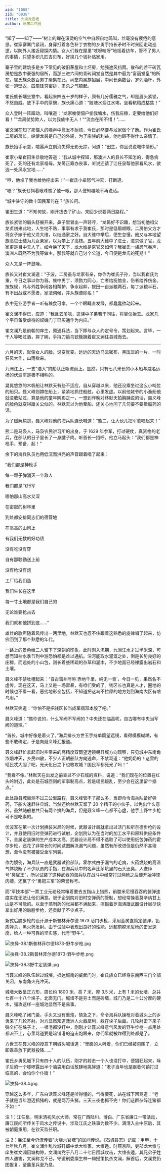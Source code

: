 ```yaml
---
aid: "1008"
zid: "0038"
title: 火烧龙官塘
author: 恶魔后花园
---
```


“知了——知了——”树上的蝉在滚烫的空气中自顾自地鸣叫，丝毫没有疲倦的意思。崔家寨寨门紧闭，身穿打着各色补丁衣物的乡勇手持长矛时不时来回走动巡逻，以防外人接近窥探内情。女人们躲在屋里“吱呀吱呀”地摇着纺车，管不了男人的事情，只望多织几匹吉贝布，好换几个钱补贴家用。

寨子里的建筑多是乡下常见的破旧茅屋和土坯房，勉强遮风挡雨。散布的若干砖瓦房想是族中豪强的居所，而那三进六间的青砖祠堂自然是其中最为“富丽堂皇”的所在。崔氏族众数百男丁聚集在此，祠堂内黑旗招展，中间长桌数台，罗列酒杯，外张一道壁衣，四周锋刃密排，肃杀之气顿起。

崔氏族长端坐堂中，看起来四五十岁的样子，颇有几分儒雅之气，却是眉头紧锁，不怒自威。放下手中的茶碗，族长痛心道：“陂塘水涸江水竭，坐看秔稻成枯焦！”

众人登时一阵躁动，叫嚷道：“龙家唆使佃户偷我塘水，伤我庄稼，定要给他们好看！”“龙昺仗势欺人，以为我族中无人！”“流血在所不惜！”……

崔文澜在知了那恼人的噪声中愈发不耐烦，今日必然要与龙家做个了断。作为崔氏二房的房长，纵使龙昺是自己的外甥，为了宗族的利益，他也顾不得什么亲情了。

族长抬手示意，喧嚣声立刻消失得无影无踪，问道：“田生，你且说说城中情形。”

崔家小辈崔田生恭敬地答道：“我从城中探知，那澳洲人的县长不知怎的，得急病死了。死的还有龙家祖母，龙昺正筹办丧事，听说还请了江任泉帮他家看风水，欲选一处风水宝地……”

“哼，他埋了我也给他挖出来！”一崔氏小辈怒气冲天，打断道。

“嗯？”族长乜斜着眼珠瞧了他一眼，那人便知趣地不再说话。

“城中驻守的数十国民军何在？”族长问。

崔田生道：“不知何故，刚开拔去了矿山，来回少说要两日路程。”

族长紧锁的眉头舒展开来，鼻子里冒出一声轻哼，“龙昺好不识趣，想当初他祖父龙贞初来此地，人生地不熟，事事有求于我崔氏，那时是低眉顺眼。二房伯父方才将女子嫁于他父龙大维，以结通家之好。自大维中举后，便生怠慢，他又与本地望族高进士结为儿女亲家，以为攀上了高枝。五年前大维中了进士，进京做了官，龙家更是目中无人了。如今换了天下，龙大维是京官又如何？我崔氏一族忍气吞声，澳洲人既然不为我等做主，那我等就自己讨个公道，今日便是龙氏的死期！”

众人又是一阵鼓噪。

族长又对崔文澜道：“子波，二房虽与龙家有亲，你作为崔氏子孙，当以我崔氏为重，今日之事以你为首。族中男丁，须勠力同心，亡者给抚恤金，伤者给养伤金。按族规，凡与外姓争闹各相帮护，争水起衅，按田一亩派粮两石，每丁派粮半石。有不出战或不愿者，家法伺候，并从族谱除名！”

族中无业游手者一听有粮食可拿，一个个眼睛直发绿，都蠢蠢欲动起来。

崔文澜不得已，应道：“我且去吊唁，遣族中子弟若干同往，将奠仪抬去。龙家几个平日备受虐待的奴婢门丁已买通作为内应。”

崔文澜乃是前朝的庠生，颇通兵法，当下即与众人约定号令，策划起来。言毕，一干人等喝过酒，摔了碗，手持刀箭鸟铳簇拥着崔文澜往县城而去。

---

六月的天，就像女人的脸，说变就变。远远的天边乌云密布，黑压压的一片，一时狂风大作，山雨欲来。

九洲江上，一支“浩大”的船队正朔流而上。显然，只有七八米长的小木船与威名远扬的伏波军是极不相称的。

晃晃悠悠的木帆船让林默天有些不适应，自从穿越以来，他还没乘坐过这么小吨位的船只。聂义峰则蹲在船上，紧紧地抓住船舷，心里发虚。以前他姥爷的小渔船他就没敢站过，算是他的童年阴影之一，一想到昨晚对林默天拍胸脯说的话，聂义峰的脸色就变得跟关公似的。林默天以为他晕船，还关心地问了几句要不要晕船药的话。

为了缓解尴尬，聂义峰对他的海兵队连长喊道：“熊二，让大伙儿把军歌唱起来！”

熊二是马袅人，马袅农民讲习所的出身，于 1629 年参军，打过硬仗，真资格的老兵，在部队的日子里长了一身腱子肉。听首长一招呼，他立马起头：“我们都是神枪手，预备，起！”

余下的海兵队员也用低沉而洪亮的声音跟着唱了起来：

“我们都是神枪手

每一颗子弹消灭一个敌人

我们都是飞行军

哪怕那山高水又深

在密密的树林里

到处都安排同志们的宿营地

在高高的山冈上

有我们无数的好功绩

没有吃没有穿

自有那联勤送上前

没有枪没有炮

工厂给我们造

我们生长在这里

每一寸土地都是我们自己的

无论谁要抢占去

我们就和他拼到底……”

雄壮的歌声随着风传出一两里地，林默天也忍不住跟着这熟悉的旋律唱了起来，仿佛回到了那个熟悉的年代。

一路上的景色给二人留下了深刻的印象，此时刚入汛期，九洲江水才过半米深，可想而知枯水季节到中游恐怕都是难以通航。沿河能取水灌溉之处，倒是长势良好的庄稼，而远处的小山包，则长着些稀疏的杂草和灌木，不少地面已经裸露出岩石和土壤。

聂义峰不禁吐槽起来：“自古雷州号称‘赤地千里，峒无一青’，今日一见，果然名不虚传。现在这天，马上又是一场雷暴，有咱们受的了。钱区长也真是人才，圈地的时候也不看一看，恶劣地形全包括，不知道把这鸟不拉屎的地方划到海南大区有啥鸟用。”

林默天笑道：“你怕不是把钱区长当成军阀邓本殷了吧。”

聂义峰道：“瞧你说的，什么军阀不军阀的？中央还在临高呢，自古哪有中央当军阀的道理。”

“首长，城中好像是着火了。”海兵排长方世玉手持单筒望远镜，看得模模糊糊，有些不敢确定，于是向聂义峰汇报道。

聂义峰赶忙拿起旧时空带来的高精度双筒望远镜朝县城方向观察，只见城中东南角浓烟冲天，乡民四散，不少人正朝船队方向逃命，不禁骂道：“他奶奶的！这里的瑶民忒大胆了吧，光天化日之下也敢攻城？国民军都死光了吗！”

“我看不像。”林默天在出发之前查过不少石城的资料，说道：“我们现在的位置在红头岭附近，此处是石城西侧的军事制高点，若是瑶民叛乱，至少会在这里留个据点。”

此处距县城目测不过三公里路程，聂义峰管不了那么多，当即命令海兵队备好弹药，下船火速赶往县城，当然还给林默天留了 20 个精干的小伙子，以免出什么意外。虽然随船总共只有两个排的海兵，但是聂义峰一点都不心虚，他手上野牛步枪可不是吃素的。

伏波军在第一次计划换装米尼的时候，武器设计局就拿出过活门和斯奈德步枪的设计，并且使用旧时空弹药进行试射，企划院认为在当时的加工水平和原料供应条件下，金属定装弹的生产成本太高，武器设计局不得不选取了可以使用纸包弹药的霍尔步枪，还花了非常长的时间试图解决漏气问题，虽然有所改进但是仍然不甚理想，至今没有被接受全军列装。

作为惯例，海兵队一直是武器试验部队。霍尔式由于漏气的毛病，火药燃烧的高温气体烧断了不少队员的手指，在海兵队中的名声比茅坑里的石头还臭，人送绰号“臭屁王”，所以试装了这种武器的海兵队在战斗中经常打过两枪之后便开始冲锋肉搏，还赢了个“勇冠三军”的荣誉称号。

而“军技本部”一票工业元老经常嚷着要去五指山上猎熊，前膛米尼慢吞吞的装弹速度实在无法让他们满意。限于企划院对旧时空弹药的管制，想经常操着莫辛纳甘上山是不可能的。以至于搞制药的张枭都不满起来，撺掇着罗海涛跟武器设计局尽快拿出好用的后膛步枪，还贡献了不少点子。

新式后膛步枪的设计源于斯普林菲尔德 1873 活门步枪，采用金属直筒定装弹，铅质弹头，黑火药发射。由于试验中表现出良好的性能，远超前膛米尼枪的击发速度，给人一种可靠的坚实感，代号“野牛”。

![抉择-38.1斯普林菲尔德1873-野牛步枪.jpg](/1008/抉择-38.1斯普林菲尔德1873-野牛步枪.jpg)

![抉择-38.2斯普林菲尔德1873-野牛步枪.png](/1008/抉择-38.2斯普林菲尔德1873-野牛步枪.png)

![抉择-38.3野牛定装弹.jpg](/1008/抉择-38.3野牛定装弹.jpg)

当聂义峰的队伍越过城壕，抵达城南的威武门时，崔氏族众已经将东南西三门全部关闭，东南角火光冲天。

城墙大致呈正方形，周长约 1800 米，高 7 米，厚 3.5 米，上有 1 米的女墙，总共七百一十八个垛子，北面无门。城墙不是夯土而是砖墙，城门乃是二十公分厚的硬木，强攻这样一座城池显然不是易事。

聂义峰吃了闭门羹，手头又没有重炮，情急之下，命令海兵队操枪对着城头上的乡勇来了几轮齐射。对方显然知道澳洲人火器犀利，躲在垛子后面。几轮射击下来子弹全打在垛子上，一根毛都没打中，刚刚才让聂义峰意气风发的野牛步枪一点用处都派不上，心里骂道要是暗铺港的迫击炮跟来，你们早就被炸得到处都是了。

方世玉在聂义峰的授意下朝城头喊话道：“里面的人听着，你们已经被包围了，立即乖乖放下武器投降……”

崔氏乡勇见城下只有四十人的队伍，刚才的射击一个人也没打中，便猖狂起来，垛子后的一个喽啰露出半个脑袋用白话放肆地挑衅道：“老子当年也是跟着何镇打过临高的，会怕你个仆街！”

![抉择-38.4.jpg](/1008/抉择-38.4.jpg)

穿越这么多年，广东白话聂义峰还是听得懂的，气得要死，站在城下回骂道：“老子就是当年澄迈抓猪的，就是两万头猪，三天三夜也抓不完！你们这群杂碎连猪都不如！”

注 1：江任泉，明末清初风水大师，常在广西陆川、博白、广东省廉江一带活动，廉江民间所传关于风水之传说中，涉及江氏之轶事为数不少。满清入主中原后，其被朝庭重用，在钦天监任职。

注 2：廉江至今仍流传着“火烧六官塘”的民间传说。《石城县志》记载：甲申，十七年秋八月，崔文澜作乱攻城歼郎中龙大维家，大维遁。时燕京陷，吏部龙大维与庠生崔文澜因塘构隙，文澜纠党于八月二十七日围城攻击，大维夜遁，其兄弟子姓四人遇害，文澜称戈不已，守道刑委廪生林一梅授策执杀文澜，解首后，文澜党仍图报复，至鼎革兵至乃息。
